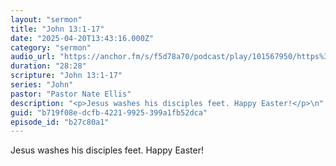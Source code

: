 ```yaml
---
layout: "sermon"
title: "John 13:1-17"
date: "2025-04-20T13:43:16.000Z"
category: "sermon"
audio_url: "https://anchor.fm/s/f5d78a70/podcast/play/101567950/https%3A%2F%2Fd3ctxlq1ktw2nl.cloudfront.net%2Fstaging%2F2025-3-21%2F398750268-44100-2-68d9c56192845.m4a"
duration: "28:28"
scripture: "John 13:1-17"
series: "John"
pastor: "Pastor Nate Ellis"
description: "<p>Jesus washes his disciples feet. Happy Easter!</p>\n"
guid: "b719f08e-dcfb-4221-9925-399a1fb52dca"
episode_id: "b27c80a1"
---
```


<p>Jesus washes his disciples feet. Happy Easter!</p>

